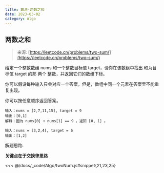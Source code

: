 ```yaml
---
title: 算法-两数之和
date: 2023-03-02
category: Algo
---
```


## 两数之和

> 来源: [https://leetcode.cn/problems/two-sum/](https://leetcode.cn/problems/two-sum/)


给定一个整数数组 nums 和一个整数目标值 target，请你在该数组中找出 和为目标值 target  的那 两个 整数，并返回它们的数组下标。

你可以假设每种输入只会对应一个答案。但是，数组中同一个元素在答案里不能重复出现。

你可以按任意顺序返回答案。

```
输入：nums = [2,7,11,15], target = 9
输出：[0,1]
解释：因为 nums[0] + nums[1] == 9 ，返回 [0, 1] 。
```

```
输入：nums = [3,2,4], target = 6
输出：[1,2]
```

解题思路:

**关键点在于交换律思路**

<<< @/docs/_code/Algo/twoNum.js#snippet{21,23,25}
